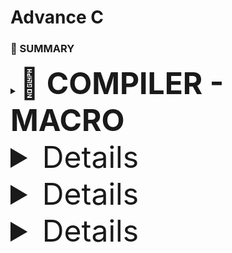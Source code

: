 # Advance C
<h3>📕 SUMMARY </h3>
<details>
  <summary><font size="10"><b>📑 COMPILER - MACRO </b></front></summary>

  ---

## I. Compiler
- Compiler là một chương trình dịch mã nguồn (source code) thành ngôn ngữ máy để thực thi trên máy tính.
  ### Quá trình biên dịch:
          C source (.c)  -->  Preprocessing (.i)  -->  Compilation (.s)  -->  Assembly (.o)  -->  Linking (Executable)
  #### 1. Preprocessing (tiền xử lý):
    - Xử lý các chỉ thị tiền xử lý (#include, #define, #ifdef...).
    - Xóa comment
    - Expand Marco: là quá trình thay thế macro (định nghĩa bằng #define) bằng giá trị hoặc đoạn mã tương ứng trong giai đoạn tiền xử lý (Preprocessing) trước khi biên dịch.

    > Dùng câu lệnh gcc -E program.c -o program.i
  
  #### 2. Compilation (Biên dịch):
    - Dịch mã nguồn .i thành mã Assembly .s

    > Dùng câu lệnh gcc -S program.i -o program.s

  #### 3. Assembly (Dịch Assembly):
    - Dịch mã Assembly .s thành mã máy (Object code) .o

    > Dùng câu lệnh gcc -c program.s -O program.o
  #### 4. Linking
    - Ghép nhiều file object .o và thư viện để tạo ra file thực thi .exe hoặc .out

     Dùng câu lệnh gcc -o program main.c utils.c

## II. MACRO và chỉ thị tiền xử lý
  ### 1. Macro:
 - Macro là một tính năng của compiler trong c, nó dùng để thay thế 1 giá trị hay đoạn mã được định nghĩa bằng #define ở preprocessing. Nó không tốn bộ nhớ hay thời gian chạy, do quá trình này diễn ra trước khi biên dịch
 - Syntax: #define TÊN_MACRO nội_dung_thay_thế
 - Macro không kiểm tra kiểu dữ liệu như hàm

  ### 2. Các chỉ thị tiền xử lý:
  #### 2.1. #include:
  - #include còn gọi là chỉ thị bao gồm tệp. Chỉ thị #include dùng để chèn nội dung của một file vào mã nguồn chương trình.
  - Có chức năng tái sử dụng mã nguồn và phân chia chương trình thành các phần nhỏ, giúp quản lý mã nguồn hiệu quả
  - #include dùng dấu <  (ví dụ: #include <stdio.h) dùng để include 1 thư viện chuẩn của c
  - #include dùng dấu " " (ví dụ: #include "utilities.h") dùng để include 1 file tự viết trong thư mục hiện tại

  #### 2.2. #define:
  - #define là chỉ thị định nghĩa, dùng để định nghĩa tên để thay thế cho giá trị, hàm, mảng, ...
  
  _Ex: dùng #define cho 1 value_
  ```c
    #include <stdio.h
    // Định nghĩa hằng số Pi sử dụng #define
    #define PI 3.14
    int main() {
        // Sử dụng hằng số Pi trong chương trình
        double radius = 5.0;
        double area = PI * radius * radius;
    
        printf("Radius: %.2f\n", radius);
        printf("Area of the circle: %.2f\n", area);
    
        return 0;
    }
  ```

  _Ex: dùng #define cho 1 hàm_
  ```c
    #include <stdio.h
    
    // Macro để tính bình phương của một số
    #define SQUARE(x) ((x) * (x))
    
    int main() {
        // Sử dụng macro để tính bình phương của num
        int result = SQUARE(5);
    
        printf("Result is: %d\n", result);
    
        return 0;
    }
  ```

  - Cần đặt dấu () để tránh lỗi toán tử
  ```c
    #include <stdio.h
    
    // Định nghĩa macro để tìm số lớn hơn giữa hai số
    #define MAX(x, y) ((x)  (y) ? (x) : (y))
    
    int main() {
        int a = 10, b = 20;
        
        // Sử dụng macro để tìm số lớn hơn giữa a và b
        int maxNumber = MAX(a, b);
    
        printf("The bigger number between %d and %d is: %d\n", a, b, maxNumber);
    
        return 0;
    }
  ```

  - Đổi với #define cần nhiều hàng thì dùng kí tự '\' ở cuối dòng
  ```c
    #include <stdio.h

    #define CREATE_FUNC(name, cmd) \
    void name()                    \
    {                              \
        print(cmd)                 \
    }
    
    int main() {
        CREATE_FUNC(test1, "this is ....\n");
        test1();
        return 0;
    }
  ```

  #### 2.3. #undef:
  - Chỉ thị #undef dùng để hủy định nghĩa của một macro đã được định nghĩa trước đó bằng #define

  _Ex:_
  ```c
    #include <stdio.h
    
    // Định nghĩa SENSOR_DATA 
    #define SENSOR_DATA 42
    
    int main() {
        printf("Value of MY_MACRO: %d\n", MY_MACRO);
    
        // Hủy định nghĩa SENSOR_DATA 
        #undef SENSOR_DATA 
        // Định nghĩa SENSOR_DATA 
        #define SENSOR_DATA 50
    
        printf("Value of MY_MACRO: %d\n", MY_MACRO);
    
        return 0;
    }
  ```

  #### 2.4. #if, #elif, #else:
  - **#if** sử dụng để bắt đầu một điều kiện tiền xử lý.
  - Nếu điều kiện trong **#if** là đúng, các dòng mã nguồn sau **#if** sẽ được biên dịch
  - Nếu sai, các dòng mã nguồn sẽ bị bỏ qua đến khi gặp **#endif**
  - #**elif** dùng để thêm một điều kiện mới khi điều kiện trước đó trong **#if** hoặc **#elif** là sai
  - **#else** dùng khi không có điều kiện nào ở trên đúng.
  - Dùng **#if, #elif, #else** khi:
      - Muốn trình biên dịch có điều kiện (ví dụ muốn chạy trên Win hay Linux)
      - Khi làm việc với macro và cấu hình (muốn bật tắt tính năng mà k phải sửa code nhiều lần)
      - Khi tối ưu hóa code để chạy trên nhiều môi trường khác nhau (x86 hoặc ARM)

  _Ex:_
  ```c
    #include <stdio.h
    
    typedef enum
    {
        GPIOA,
        GPIOB,
        GPIOC
    } Ports;
    
    typedef enum
    {
        PIN1,
        PIN2,
        PIN3,
        PIN4,
        PIN5,
        PIN6,
        PIN7,
    } Pins;
    
    typedef enum
    {
        HIGH,
        LOW
    } Status;
    
    #define STM32 0
    #define ATMEGA 1
    #define PIC 2
    
    #define MCU STM32
    
    #if MCU == STM32
    void daoTrangThaiDen(Ports port, Pins pin, Status status)
    {
        if (status == HIGH)
        {
            HAL_GPIO_WritePin(port, pin, LOW);
        }
        else
        {
            HAL_GPIO_WritePin(port, pin, HIGH);
        }  
    }
    #elif MCU == ATMEGA
    void daoTrangThaiDen(Pins pin, Status status)
    {
        if (status == HIGH)
        {
            digitalWrite(pin, LOW);
        }
        else
        {
            digitalWrite(pin, HIGH);
        }  
    }
    
    #endif
    
    void delay(int ms)
    {
    
    }
    
    
    int main()
    {
        while(1)
        {
            daoTrangThaiDen(GPIOA,13,HIGH);
            delay(1000);
        }
    
        return 0;
    }
  ```

  - Dùng chỉ thị #if, #elif, #else trong hàm main, không dùng if, elif và else trong hàm main trong trường hợp này do:
    - Dùng #if giúp chỉ biên dịch phần code cần thiết, tránh dư thừa, tối ưu chương trình.
    - Dùng if sẽ làm chương trình chậm hơn, nặng hơn do vẫn giữ tất cả mã nguồn trong file biên dịch.

  _Ex:_
  ```c
    #include <stdio.h
    
    typedef enum{
        LOW,
        HIGH
    } Status;
    
    typedef enum{
        PIN0,
        PIN1,
        PIN2,
        PIN3,
        PIN4,
        PIN5,
        PIN6,
        PIN7,
    } Pin;
    
    #define ESP32      1
    #define STM32      2
    #define ATmega324  3
    
    #define MCU STM32
    
    int main(int argc, char const *argv[])
    {
        while(1){
            #if MCU == STM32
                void digitalWrite(Pin pin, Status state) {
                    if (state == HIGH){
                        GPIOA-BSRR = (1 << pin);  // Đặt bit tương ứng để thiết lập chân
                    } 
                    else {
                        GPIOA-BSRR = (1 << (pin + 16));  // Đặt bit tương ứng để reset chân
                    }
                }
    
            #elif MCU == ESP32
                void digitalWrite(Pin pin, Status state) {
                    if (state == HIGH) {
                        GPIO.out_w1ts = (1 << pin);  // Đặt bit tương ứng để thiết lập chân HIGH
                    } 
                    else {
                        GPIO.out_w1tc = (1 << pin);  // Đặt bit tương ứng để reset chân LOW
                    }
                }
    
            #else
                void digitalWrite(Pin pin, Status state) {
                    if (state == HIGH) {
                        PORTA |= (1 << pin);  // Đặt bit tương ứng để thiết lập chân HIGH
                    } 
                    else {
                        PORTA &= ~(1 << pin);  // Xóa bit tương ứng để reset chân LOW
                    }
                }
                
            #endif
        }
        return 0;
    }
  ```

  #### 2.5. #ifdef, #ifndef:
  - #ifdef dùng để kiểm tra một macro đã được định nghĩa hay chưa, nếu macro đã được định nghĩa thì mã nguồn sau #ifdef sẽ được biên dịch.
  - #ifndef dùng để kiểm tra một macro đã được định nghĩa hay chưa, nếu macro chưa được định nghĩa thì mã nguồn sau #ifndef sẽ được biên dịch
  - Dùng #ifdef cũng để tránh trường hợp khi 1 file #include nhiều lần gây ra lỗi biên dịch như ví dụ sau sẽ gặp lỗi define nhiều lần
  
  _Ex:_

  file abc.txt:

  ```c
      #ifndef __ABC_H
      #define __ABC_H
      
      int a = 10;
      
      #endif
  ```

  file main.c:

  ```c
    #include <stdio.h
    
    #include "abc.txt"
    #include "abc.txt"
    #include "abc.txt"
    
    
    int main()
    {
        printf("Hello \n");
        
        return 0;
    }
  ```

  _Ex: kiểm tra file include nhiều lần bằng **Header Guard**_

  ```c
    #ifndef TEST_H
    #define TEST_H ...
  ```

  _Có cách đơn giản hơn là dùng #pragma once_

  ### 3. Các toán tử tiền xử lý:

  #### 3.1. Toán tử stringize "#":toán tử này cho phép chuyển đổi các tham số thành chuỗi

  _Ex:_

  ```c
    #include <stdio.h
    
    #define STRINGIZE(x) #x
    #define DATA 40
    
    int main() {
    
        // Sử dụng toán tử #
        printf("The value is: %s\n", STRINGIZE(DATA));
    
        return 0;
    }
  ```

  #### 3.2. Toán tử token pasting "##" : toán tử nối 2 token lại với nhau

  _Ex:_

  ```c
    #include <stdio.h
    
    #define CREATE_VAR(name, num) int name##num = num;
    
    int main() {
        CREATE_VAR(var, 1)  // Tạo ra int var1 = 1;
        CREATE_VAR(var, 2)  // Tạo ra int var2 = 2;
    
        printf("%d, %d\n", var1, var2);  //output: 1, 2
        return 0;
    }
  ```

  #### 3.3. Toán tử variadic: Dùng cho hàm chưa biết số lượng tham số truyền vào

  - Syntax: #define MACRO_NAME(...) macro_expansion(__VA_ARGS__)
    ... đại diện danh sách đối số
    __VA_ARGS__ đại diện cho tất cả các tham số truyền vào sau dấu ...

  ```c
    #include <stdio.h
    
    #define LOG(fmt, ...) printf("[LOG] " fmt "\n", __VA_ARGS__)
    
    int main() {
        LOG("Hello, %s!", "World");  // printf("[LOG] Hello, %s!\n", "World");
        LOG("Sum: %d + %d = %d", 5, 10, 5 + 10);
        return 0;
    }
  ```

  - fmt: Chuỗi format (ví dụ: "[LOG] " fmt "\n").
  - __VA_ARGS__: Các tham số còn lại truyền vào printf.


  _##__VA_ARGS__ Variadic Macro không cần đối số:  Dấu ##__VA_ARGS__ giúp tránh lỗi nếu không có tham số nào truyền vào._
  
  ```c
    #include <stdio.h
    
    // Định nghĩa macro DEBUG_PRINT với __VA_ARGS__
    #define DEBUG_PRINT(fmt, ...) printf("[DEBUG] " fmt "\n", ##__VA_ARGS__)
    
    int main() {
        int x = 10, y = 20;
    
        // In chuỗi đơn giản
        DEBUG_PRINT("Program started");
    
        // In biến với format string
        DEBUG_PRINT("Value of x: %d", x);
        DEBUG_PRINT("Sum of x and y: %d + %d = %d", x, y, x + y);
    
        return 0;
    }
  ```
    
</details

  ---

<details
  <summary<font size="10"<b📑 STDARG - ASSERT </b</front</summary
  
  ---

## I. Thư viện stdarg

  - Cung cấp các phương thức để làm việc với các hàm có số lượng input parameter không cố định (như printf, scanf, ...)
  - Các phương thức như:
    | **Macro**                           | **Mô tả** |
    |-------------------------------------|-----------|
    | `va_list`                           | Kiểu dữ liệu khai báo một biến cho list các đối số |
    | `va_start(va_list, last_fixed_arg)`       | Khởi tạo danh sách đối số, nhận vào 2 tham số là biến **va_list** được khai báo ở trên và **last_fixed_arg** là tên của đối số cuối cùng có kiểu cố định trước danh sách đối số không cố định |
    | `va_arg(va_list, type)`             | Lấy giá trị của đối số tiếp theo trong danh sách, có kiểu type |
    | `va_end(va_list)`                   | Kết thúc việc sử dụng list đối số biến đổi (cần gọi trước khi kết thúc hàm) |
    | `va_copy(arg2, arg1)`               | Dùng để copy dữ liệu cùng kiểu va_list (copy arg1 gán cho arg2)  |

  _Ex:_

  ```c
    #include <stdarg.h
    #include <stdio.h
    
    // Hàm tính tổng các số
    int sum(int count, ...) {  //count dùng để xác định số lượng tham số
        va_list args;  // Khai báo biến danh sách đối số
        va_start(args, count);  // Khởi tạo danh sách, count là đối số cuối cùng có kiểu cố định giúp xác định vị trí của danh sách đối số biến đổi.
        int total = 0;
    
        for (int i = 0; i < count; i++) {
            total += va_arg(args, int);  // Lấy từng đối số và cộng vào tổng
        }
    
        va_end(args);  // Kết thúc danh sách đối số
        return total;
    }
    
    int main() {
        printf("Tổng: %d\n", sum(3, 10, 20, 30)); // Kết quả: 60
        printf("Tổng: %d\n", sum(5, 1, 2, 3, 4, 5)); // Kết quả: 15
        return 0;
    }
  ```

  _Ex: kiểu struct_

  ```c
    #include <stdio.h
    #include <stdarg.h
    
    
    typedef struct Data
    {
        int x;
        double y;
    } Data;
    
    void display(int count, ...) {
    
        va_list args;
    
        va_start(args, count);
    
        int result = 0;
    
        for (int i = 0; i < count; i++)
        {
            Data tmp = va_arg(args,Data);
            printf("Data.x at %d is: %d\n", i,tmp.x);
            printf("Data.y at %d is: %f\n", i,tmp.y);
        }
       
    
        va_end(args);
    
    
    }
    
    int main() {
    
    
        display(3, (Data){2,5.0} , (Data){10,57.0}, (Data){29,36.0});
        return 0;
    }
  ```

  _Ex: không có số lượng tham số truyền vào như ở ví dụ trên_

  ```c
    #include <stdio.h
    #include <stdarg.h
    
    typedef enum {
        TEMPERATURE_SENSOR,
        PRESSURE_SENSOR
    } SensorType;
    
    void processSensorData(SensorType type, ...) {  //SensorType type là tham số cố định để va_start hoạt động, nó không nhất thiết phải là int count
        va_list args;
        va_start(args, type);
    
        switch (type) {
            case TEMPERATURE_SENSOR: {
                int numArgs = va_arg(args, int);
                int sensorId = va_arg(args, int);
                float temperature = va_arg(args, double); // float được promote thành double
                printf("Temperature Sensor ID: %d, Reading: %.2f degrees\n", sensorId, temperature);
                if (numArgs  2) {
                    // Xử lý thêm tham số nếu có
                    char* additionalInfo = va_arg(args, char*);
                    printf("Additional Info: %s\n", additionalInfo);
                }
                break;
            }
            case PRESSURE_SENSOR: {
                int numArgs = va_arg(args, int);
                int sensorId = va_arg(args, int);
                int pressure = va_arg(args, int);
                printf("Pressure Sensor ID: %d, Reading: %d Pa\n", sensorId, pressure);
                if (numArgs  2) {
                    // Xử lý thêm tham số nếu có
                    char* unit = va_arg(args, char*);
                    printf("Unit: %s\n", unit);
                }
                break;
            }
        }
    
        va_end(args);
    }
    
    int main() {
        processSensorData(TEMPERATURE_SENSOR, 2, 1, 36.5, "Room Temperature");
        processSensorData(PRESSURE_SENSOR, 2, 2, 101325);
        return 0;
    }
  ```

  **NOTE:**

  - Các tham số truyền vào phải có cùng kiểu dữ liệu, nếu không có thể gây lỗi undefined behavior
  - Có thể không cần truyền tham số xác định số lượng đối số cần truyền vào nếu biết được chính xác số lượng cần truyền là bao nhiêu

## II. Thư viện assert
  - Cung cấp macro assert để kiểm tra một điều kiện. 
  - Nếu điều kiện đúng (true), không có gì xảy ra và chương trình tiếp tục thực thi.
  - Nếu điều kiện sai (false), chương trình dừng lại và thông báo một thông điệp lỗi.
  - Dùng trong debug, dùng **#define NDEBUG** để tắt debug

  _Ex:_

  ```c
    #include <stdio.h
    #include <assert.h
    
    void divide(int a, int b) {
        assert(b != 0 && "Mau phai khac 0");  // Kiểm tra b có khác 0 không
        printf("Result: %d\n", a / b);
    }
    
    int main() {
        int x = 10, y = 0;
        divide(x, 2);  // Hợp lệ, in kết quả
        divide(x, y);  // Lỗi: assert(b != 0) sẽ kích hoạt lỗi và dừng chương trình
    
        return 0;
    }
  ```

   Output: Assertion failed: b != 0 && "Mau phai khac 0", file main.c, line 6.

  - Hoặc có thể dùng #define như sau:

  ```c
    #include <stdio.h
    #include <assert.h

    #define LOG(condition, cmd) assert(condition && #cmd)  // '#' dùng để biến thành chuỗi
    
    void divide(int a, int b) {
        LOG(b != 0, Mau phai khac 0);  // Kiểm tra b có khác 0 không
        printf("Result: %d\n", a / b);
    }
  ```

</details

  ---

<details
  <summary<font size="10"<b📑 BITMASK </b</front</summary
  
  ---

</details

  ---

<details
  <summary<font size="10"<b📑 POINTER </b</front</summary
  
  ---

## I. Khái niệm Pointer
  - Con trỏ (pointer) là một biến chứa địa chỉ bộ nhớ của một đối tượng khác (biến, mảng, hàm). 
  - Sử dụng con trỏ để thao tác trên bộ nhớ linh hoạt hơn.
  - Kích thước của con trỏ sẽ phụ thuộc vào kiến trúc máy tính, trình biên dịch hoặc kiến trúc vi xử lý (máy tính 64bit thì kích thước con trỏ là 8 byte)

## II. Cách lưu trữ của con trỏ
  - Trong hệ thống máy tính, dữ liệu được lưu trữ theo dạng bit và byte
  - LSB (Least Significant Bit) và MSB (Most Significant Bit):
    - LSB: Bit có trọng số nhỏ nhất (ít quan trọng nhất), thường là bit ngoài cùng bên phải trong hệ thống số nhị phân.
    - MSB: Bit có trọng số lớn nhất (quan trọng nhất), thường là bit ngoài cùng bên trái trong hệ thống số nhị phân.
  
    _Ex:_
      0b1011 0101 ====== ở đây LSB sẽ là bit 0 (giá trị là 0b1), MSB là bit 8 (giá trị là 0b1)
  - Endianness gồm có:
    - Little-Endian: LSB (byte) được lưu ở địa chỉ thấp nhất (phổ biến hiện nay).

    _Ex:_
    
      | **Address**  | **Giá trị (Hex)** | **Ghi chú** |
      |-----------|------------------|------------|
      | `0x1000`  | `78`             | *(LSB - Byte ít quan trọng nhất)* |
      | `0x1001`  | `56`             | |
      | `0x1002`  | `34`             | |
      | `0x1003`  | `12`             | *(MSB - Byte quan trọng nhất)* |

    - Big-Ediant: MSB (byte) được lưu ở địa chỉ thấp nhất.

    _Ex:_

      | **Address**  | **Giá trị (Hex)** | **Ghi chú** |
      |-----------|------------------|------------|
      | `0x1000`  | `12`             | *(MSB - Byte quan trọng nhất)* |
      | `0x1001`  | `34`             | |
      | `0x1002`  | `56`             | |
      | `0x1003`  | `78`             | *(LSB - Byte ít quan trọng nhất)* |

  int var = 10 === có kích thước bộ nhớ 4 byte (Address: **0x01 0x02 0x03 0x04**)
  int* ptr = &var === có kích thước 8 byte (Win 64bit), ví dụ như:
      Address:  0xc1 0xc2 0xc3 0xc4 0xc5 ... 0xc8
      Value:    0x01 0x02 0x03 0x04 0x00 ... 0x00 (4 byte còn lại không có giá trị lưu nên là 0x00)

  ## III. Cách sử dụng con trỏ
  
  _Ex: truyền con trỏ vào 1 hàm_

  ```c
    #include <stdio.h
    
    void swap(int* a, int* b)
    {
      int tmp = *a;
      *a = *b;
      *b = tmp;
    }
    
    int main()
    {
      int a = 10, b = 20;
      swap(&a, &b);
      printf("valuw a is: %d\n", a);
      printf("valuw b is: %d\n", b);
      return 0;
    }
  ```

  - Nếu muốn thay đổi giá trị thông quan 1 hàm thì phải sử dụng con trỏ, vì khi truyền vào hàm là 1 biến thông thường thì       nó sẽ sao chép giá trị của biến (nghĩa là sẽ tạo ra 1 địa chỉ khác). Do đó để thay đổi giá trị biến thông qua hàm phải      dùng con trỏ để thao tác trên dịa chỉ của biến đó

   _Ex: dùng con trỏ thao tác với mảng_

  ```c
    #include <stdio.h
    
    int main()
    {
      int arr[] = {1, 2, 3, 4, 5};
      int n = (sizeof(arr)/sizeof(arr[0]));  //lấy số lượng phần tử trong mảng
      int* ptr = arr;  //arr chính là &arr[0]
    
      for(int i = 0; i < n; i++)
      {
        printf("Giá trị của arr[%d] là: %d, ở địa chỉ: %p\n", i, arr[i], ptr+i);  //ptr + i có nghĩa là ptr + i.sizeof(data_type)
      }
    }
  ```

  ## III. Các loại con trỏ đặc biệt

  ### 1. Void Pointer:
  
  - Void pointer là con trỏ dùng để trỏ tới địa chỉ mà tại đó không cần biết kiểu dữ liệu của giá trị mà địa chỉ đó đang lưu trữ
  - Void pointer giúp viết code linh hoạt hơn, phù hợp với lập trình tổng quát và xử lý dữ liệu động.
  - Void pointer còn dùng để tối ưu hóa bộ nhớ (vì dùng int*, hay float* sẽ bị phình bộ nhớ)
  - Dùng void pointer khi lấy giá trị phải ép kiểu
  - Syntax: **void* ptr**

  _Ex:_

  ```c
    #include <stdio.h
    
    int main()
    {
      void* ptr;
      int a = 10;
      double b = 6.5;

      ptr = &a;
      printf("Địa chỉ: %p - Value: %d\n", ptr, *(int*)ptr);  //phải ép về kiểu *int

      ptr = &b;
      printf("Địa chỉ: %p - Value: %f\n", ptr, *(double*)ptr);

      char arr[] = "Hello World";

      //Mảng con trỏ void
      void* ptr1[] = {&a, &b, arrr};
      printf("Địa chỉ: %p - Value: %d\n", ptr1[0], *(int*)ptr1[0]);
      printf("Địa chỉ: %p - Value: %f\n", ptr1[1], *(int*)ptr1[1]);
      printf("Địa chỉ: %p - Value: %c\n", ptr1[2], *(int*)ptr1[2]);     

    return 0;
    }
  ```

  ### 2. Function Pointer:

  - Con trỏ hàm là một biến lưu địa chỉ của 1 hàm.
  - Con trỏ hàm cho phép truyền một hàm như đối số cho hàm khác, lưu địa chỉ hàm trong một cấu trúc dữ liệu, hoặc truyền hàm như một giá trị trả về từ hàm khác.
  - Syntax:

      <return_type (*func_poiter)(<data_type_1, <data_type_2);

     func_point = name_func (hoặc &name_func)  //gán địa chỉ hàm cho con trỏ hàm

  - Để gọi hàm từ con trỏ hàm có thể dùng

     func_point()

     hoặc (*func_point)()

  _Ex1:_

  ```c
    #include <stdio.h
    
    void greetEnglish(){ printf("Hello!\n"); }
    void greetFrench(){ printf("Bonjour!\n"); }
    
    int main()
    {
        // Khai báo con trỏ hàm
        void (*ptrToGreet)();
    
        // Gán địa chỉ của hàm greetEnglish cho con trỏ hàm
        ptrToGreet = greetEnglish;
    
        // Gọi hàm thông qua con trỏ hàm
        ptrToGreet();  // In ra: Hello!
    
        // Gán địa chỉ của hàm greetFrench cho con trỏ hàm
        ptrToGreet = greetFrench;
    
        // Gọi hàm thông qua con trỏ hàm
        (*ptrToGreet)();  // In ra: Bonjour!
        return 0;
    }

  ```

  _Ex2:_

  ```c
    #include <stdio.h>
    
    void sum(int a, int b) { return a+b; }
    void subtract(int a, int b) { return a-b; }
    void multiple(int a, int b) { return a*b; }
    void devide(int a, int b) { return a/b; }
    
    ===========================Cách 1================================
    int main()
    {
      void (*calc)(int, int);
    
      calc = sum;
      calc(2,3);
    
      calc = subtract;
      calc(2,3);
    
      ...
    
      return 0;
    }
    
    ===========================Cách 2==================================
    int main()
    {
      void (*calc[])(int, int) = {sum, subtract, multiple, devide};
      calc[0](2,3);
      calc[1](2,3);
      ...
    
      return 0;
    }
    
    ===========================Cách 3==================================
    void calculate(void (*calc)(int, int), int a, int b)
    {
      calc(a, b);
    }
    
    int main()
    {
      calculate(sum, 2, 3);
      ...
    
      return 0;
    }
  ```

  - So sánh giữa việc gọi hàm bằng con trỏ hàm và gọi hàm thông thường:

  * Giống nhau:
    
    - Trong máy tính có thanh ghi program counter (PC). Khi ta khai báo 1 biến hay 1 hàm thì giá trị nó sẽ được gán cho 1 địa chỉ, ngoài ra         câu lệnh đó còn được gán cho 1 địa chỉ nằm trong thanh ghi PC. Do đó khi gọi hàm thông thường hay gọi hàm bằng con trỏ hàm đều gọi tại        địa chỉ trong PC
   
  * Khác nhau:

    - Khi gọi hàm bằng con trỏ hàm sẽ linh hoạt hơn so với gọi hàm thông thường, do gọi hàm bằng con trỏ hàm sẽ có thế thay đổi mục đích của         hàm như ví dụ 2 cách 3.

  ### 3. Pointer to Constant (con trỏ hằng):

  - Con trỏ hằng là con trỏ **không thể thay đổi giá trị** tại địa chỉ mà nó trỏ tới thông qua phép giải tham chiếu dereference (*) nhưng giá      trị tại địa chỉ đó có thể thay đổi

  - Syntax:

    > <type> const *ptr_const = &value;

    > hay const <type> *ptr_const = &value;

  - Ứng dụng để giữ lại dữ liệu trước đó mà không muốn thay đổi nó trong quá trình xử lý.

  _Ex:_

  ```c
    #include <stdio.h>
    
    int main()
    {
      int value = 5;
      int test = 8;
      int const *ptr_const = &value;
    
      printf("value: %d\n", *ptr_const);
    
      value = 9;
    
      printf("value: %d\n", *ptr_const);
    
      return 0;
    }
  ```

  ### 3. Constant Pointer (hằng con trỏ)

  - Hằng con trỏ là con trỏ trỏ đến địa chỉ không thể thay đổi. Nhưng giá trị tại đó có thể thay đổi được thông qua dereference.

  - Syntax:

    > <type> *const const_ptr = &value;

  - Ứng dụng khi chỉ muốn thao tác tại 1 địa chỉ cố định, hay 1 vị trí cố định

  _Ex:_
  ```c
    #include <stdio.h>
    
    int main()
    {
      int value = 5;
      int test = 10;
      int *const const_ptr  = &value;
    
      printf("value: %d\n", *const_ptr);
      *const_ptr = test;
      printf("value: %d\n", *const_ptr);
    
      **const_ptr = &test;  //wrong**
    
      return 0;
    }
  ```

  - Có thể vừa dùng con trỏ hằng và hằng con trỏ như sau:

    >   const int *const const_ptr  = &value;

  ### 4. NULL Pointer

  - Là con trỏ **không trỏ đến bất kì đối tượng** hoặc vùng nhớ cụ thể nào

  - Dùng để khai báo khi chưa sử dụng con trỏ đó ngay lập tức (tránh bị trình biên dịch gán cho 1 địa chỉ random)

  _Ex:_

  ```c
    #include <stdio.h>
    
    int main()
    {
        int *ptr = NULL;  // Gán giá trị NULL cho con trỏ 0x0000000
    
        if (ptr == NULL)
        {
            printf("Pointer is NULL\n");
        }
        else
        {
            printf("Pointer is not NULL\n");
        }
    
        int score_game = 5;
        if (ptr == NULL)
        {
            ptr = &score_game;
            *ptr = 30;
            ptr = NULL;
        }
        return 0;
    }

  ```

  ### 5. Pointer to Pointer

  - Pointer to Pointer (hay còn gọi là con trỏ cấp cao) là một kiểu dữ liệu mà cho phép lưu địa chỉ của 1 con trỏ khác.\

  - Ví dụ:

    > int test = 5;              Address = 0x01; Value = 5

    > int *ptr = &test;          Address = &0xc2; Value = 0x01

    > int **ptp = &ptr;          Address = 0xee; Value = &0xc2

  - Ứng dụng trong kiểu dữ liệu JSON hay cấu trức dữ liệu danh sách liên kết
  
  _Ex:_
  ```c
#include <stdio.h>

int main()
{
  int value = 41;
  int *ptr = &value;
  int **ptp = &ptr;

  /*
    **ptp = &ptr
    ptp = &ptr
    *ptp = ptr = &value
    **ptp = *ptr = value

    printf("address of value: %p\n", &value);
    printf("value of ptr: %p\n", ptr);

    printf("address of ptr: %p\n", &ptr);
    printf("value of ptrp: %p\n", ptp);

    printf("dereference ptp first time: %p\n", *ptp);
    printf("dereference ptp second time: %d\n", **ptp);

    return 0;
}



  ```
</details>












  
